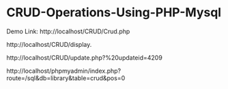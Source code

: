 # CRUD-Operations-Using-PHP-Mysql

Demo Link:
http://localhost/CRUD/Crud.php

http://localhost/CRUD/display.

http://localhost/CRUD/update.php?%20updateid=4209

http://localhost/phpmyadmin/index.php?route=/sql&db=library&table=crud&pos=0
